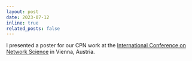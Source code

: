 ```yaml
---
layout: post
date: 2023-07-12
inline: true
related_posts: false
---
```


I presented a poster for our CPN work at the <a href="https://netsci2023.wixsite.com/netsci2023">International Conference on Network Science</a> in Vienna, Austria.
